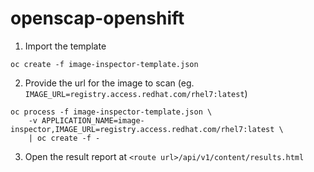 # openscap-openshift

1. Import the template

```
oc create -f image-inspector-template.json
```
 
2. Provide the url for the image to scan (eg. `IMAGE_URL=registry.access.redhat.com/rhel7:latest`)
```
oc process -f image-inspector-template.json \
    -v APPLICATION_NAME=image-inspector,IMAGE_URL=registry.access.redhat.com/rhel7:latest \
    | oc create -f -
```
3. Open the result report at `<route url>/api/v1/content/results.html`

